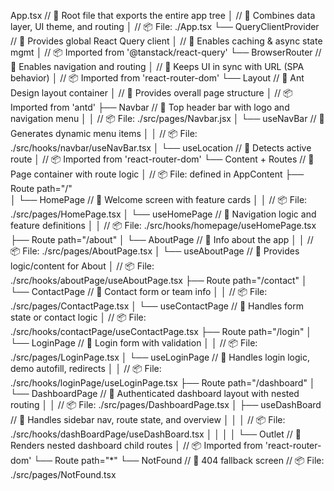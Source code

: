 App.tsx                                     // 🔹 Root file that exports the entire app tree
│                                           // 🔸 Combines data layer, UI theme, and routing
│                                           // 📦 File: ./App.tsx
└── QueryClientProvider                     // 🔹 Provides global React Query client
    │                                       // 🔸 Enables caching & async state mgmt
    │                                       // 📦 Imported from '@tanstack/react-query'
    └── BrowserRouter                       // 🔹 Enables navigation and routing
        │                                   // 🔸 Keeps UI in sync with URL (SPA behavior)
        │                                   // 📦 Imported from 'react-router-dom'
        └── Layout                          // 🔹 Ant Design layout container
            │                               // 🔸 Provides overall page structure
            │                               // 📦 Imported from 'antd'
            ├── Navbar                      // 🔹 Top header bar with logo and navigation menu
            │   │                           // 📦 File: ./src/pages/Navbar.jsx
            │   └── useNavBar               // 🔹 Generates dynamic menu items
            │       │                       // 📦 File: ./src/hooks/navbar/useNavBar.tsx
            │       └── useLocation         // 🔹 Detects active route
            │                               // 📦 Imported from 'react-router-dom'
            └── Content + Routes            // 🔹 Page container with route logic
                │                           // 📦 File: defined in AppContent
                ├── Route path="/"          
                │   └── HomePage            // 🔹 Welcome screen with feature cards
                │       │                   // 📦 File: ./src/pages/HomePage.tsx
                │       └── useHomePage     // 🔹 Navigation logic and feature definitions
                │           │               // 📦 File: ./src/hooks/homepage/useHomePage.tsx
                ├── Route path="/about"
                │   └── AboutPage           // 🔹 Info about the app
                │       │                   // 📦 File: ./src/pages/AboutPage.tsx
                │       └── useAboutPage    // 🔹 Provides logic/content for About
                │                           // 📦 File: ./src/hooks/aboutPage/useAboutPage.tsx
                ├── Route path="/contact"
                │   └── ContactPage         // 🔹 Contact form or team info
                │       │                   // 📦 File: ./src/pages/ContactPage.tsx
                │       └── useContactPage  // 🔹 Handles form state or contact logic
                │                           // 📦 File: ./src/hooks/contactPage/useContactPage.tsx
                ├── Route path="/login"
                │   └── LoginPage           // 🔹 Login form with validation
                │       │                   // 📦 File: ./src/pages/LoginPage.tsx
                │       └── useLoginPage    // 🔹 Handles login logic, demo autofill, redirects
                │           │               // 📦 File: ./src/hooks/loginPage/useLoginPage.tsx
                ├── Route path="/dashboard"
                │   └── DashboardPage       // 🔹 Authenticated dashboard layout with nested routing
                │       │                   // 📦 File: ./src/pages/DashboardPage.tsx
                │       ├── useDashBoard    // 🔹 Handles sidebar nav, route state, and overview
                │       │   │               // 📦 File: ./src/hooks/dashBoardPage/useDashBoard.tsx
                │       │   │ 
                │       └── Outlet          // 🔹 Renders nested dashboard child routes
                │                           // 📦 Imported from 'react-router-dom'
                └── Route path="*"
                    └── NotFound            // 🔹 404 fallback screen
                                            // 📦 File: ./src/pages/NotFound.tsx
